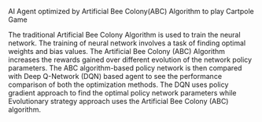 AI Agent optimized by Artificial Bee Colony(ABC) Algorithm to play Cartpole Game

The traditional Artificial Bee Colony Algorithm is used to train the neural network. The training of neural network involves a task of finding optimal weights and bias values. The Artificial Bee Colony (ABC) Algorithm increases the rewards gained over different evolution of the network policy parameters.
The ABC algorithm-based policy network is then compared with Deep Q-Network (DQN) based agent to see the performance comparison of both the optimization methods. The DQN uses policy gradient approach to find the optimal policy network parameters while Evolutionary strategy approach uses the Artificial Bee Colony (ABC) algorithm.
